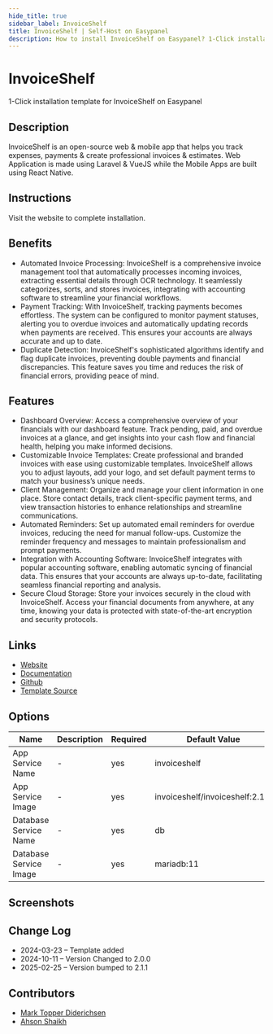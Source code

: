 ```yaml
---
hide_title: true
sidebar_label: InvoiceShelf
title: InvoiceShelf | Self-Host on Easypanel
description: How to install InvoiceShelf on Easypanel? 1-Click installation template for InvoiceShelf on Easypanel
---
```


<!-- generated -->

# InvoiceShelf

1-Click installation template for InvoiceShelf on Easypanel

## Description

InvoiceShelf is an open-source web &amp; mobile app that helps you track expenses, payments &amp; create professional invoices &amp; estimates. Web Application is made using Laravel &amp; VueJS while the Mobile Apps are built using React Native.

## Instructions

Visit the website to complete installation.

## Benefits

- Automated Invoice Processing: InvoiceShelf is a comprehensive invoice management tool that automatically processes incoming invoices, extracting essential details through OCR technology. It seamlessly categorizes, sorts, and stores invoices, integrating with accounting software to streamline your financial workflows.
- Payment Tracking: With InvoiceShelf, tracking payments becomes effortless. The system can be configured to monitor payment statuses, alerting you to overdue invoices and automatically updating records when payments are received. This ensures your accounts are always accurate and up to date.
- Duplicate Detection: InvoiceShelf's sophisticated algorithms identify and flag duplicate invoices, preventing double payments and financial discrepancies. This feature saves you time and reduces the risk of financial errors, providing peace of mind.

## Features

- Dashboard Overview: Access a comprehensive overview of your financials with our dashboard feature. Track pending, paid, and overdue invoices at a glance, and get insights into your cash flow and financial health, helping you make informed decisions.
- Customizable Invoice Templates: Create professional and branded invoices with ease using customizable templates. InvoiceShelf allows you to adjust layouts, add your logo, and set default payment terms to match your business’s unique needs.
- Client Management: Organize and manage your client information in one place. Store contact details, track client-specific payment terms, and view transaction histories to enhance relationships and streamline communications.
- Automated Reminders: Set up automated email reminders for overdue invoices, reducing the need for manual follow-ups. Customize the reminder frequency and messages to maintain professionalism and prompt payments.
- Integration with Accounting Software: InvoiceShelf integrates with popular accounting software, enabling automatic syncing of financial data. This ensures that your accounts are always up-to-date, facilitating seamless financial reporting and analysis.
- Secure Cloud Storage: Store your invoices securely in the cloud with InvoiceShelf. Access your financial documents from anywhere, at any time, knowing your data is protected with state-of-the-art encryption and security protocols.

## Links

- [Website](https://invoiceshelf.com/)
- [Documentation](https://docs.invoiceshelf.com/)
- [Github](https://github.com/InvoiceShelf/InvoiceShelf)
- [Template Source](https://github.com/easypanel-io/templates/tree/main/templates/invoiceshelf)

## Options

Name | Description | Required | Default Value
-|-|-|-
App Service Name | - | yes | invoiceshelf
App Service Image | - | yes | invoiceshelf/invoiceshelf:2.1.1
Database Service Name | - | yes | db
Database Service Image | - | yes | mariadb:11

## Screenshots


## Change Log

- 2024-03-23 – Template added
- 2024-10-11 – Version Changed to 2.0.0
- 2025-02-25 – Version bumped to 2.1.1

## Contributors

- [Mark Topper Diderichsen](https://github.com/marktopper)
- [Ahson Shaikh](https://github.com/Ahson-Shaikh)
